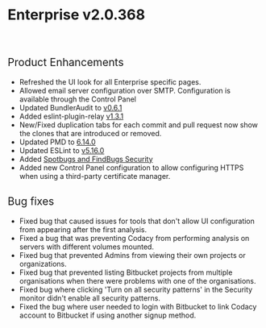# Enterprise v2.0.368

 

## <span style="font-weight: 400;">Product Enhancements</span>

-   <span style="font-weight: 400;">Refreshed the UI look for all
    Enterprise specific pages. </span>
-   <span style="font-weight: 400;">Allowed email server configuration
    over SMTP. Configuration is available through the Control
    Panel</span>
-   <span style="font-weight: 400;">Updated BundlerAudit to
    [v0.6.1](https://github.com/rubysec/bundler-audit/releases/tag/v0.6.1)</span>
-   <span style="font-weight: 400;">Added eslint-plugin-relay
    [v1.3.1](https://www.npmjs.com/package/eslint-plugin-relay)</span>
-   <span style="font-weight: 400;">New/Fixed duplication tabs for each
    commit and pull request now show the clones that are introduced or
    removed.</span>
-   <span style="font-weight: 400;">Updated PMD to
    [6.14.0](https://pmd.github.io/2019/04/28/PMD-6.14.0/)</span>
-   <span style="font-weight: 400;">Updated ESLint to
    [v5.16.0](https://eslint.org/blog/2019/03/eslint-v5.16.0-released)</span>
-   <span style="font-weight: 400;">Added [Spotbugs and FindBugs
    Security](/hc/en-us/articles/360023916013-Run-SpotBugs)</span>
-   <span style="font-weight: 400;">Added new Control Panel
    configuration to allow configuring HTTPS when using a third-party
    certificate manager. </span>

## <span style="font-weight: 400;">Bug fixes</span>

-   <span style="font-weight: 400;">Fixed bug that caused issues for
    tools that don't allow UI configuration from appearing after the
    first analysis.</span>
-   <span style="font-weight: 400;">Fixed a bug that was preventing
    Codacy from performing analysis on servers with different volumes
    mounted.</span>
-   <span style="font-weight: 400;">Fixed bug that prevented Admins from
    viewing their own projects or organizations.</span>
-   <span style="font-weight: 400;">Fixed bug that prevented listing
    Bitbucket projects from multiple organisations when there were
    problems with one of the organisations.</span>
-   <span style="font-weight: 400;">Fixed bug where clicking 'Turn on
    all security patterns' in the Security monitor didn't enable all
    security patterns.</span>
-   <span style="font-weight: 400;">Fixed the bug where user needed to
    login with Bitbucket to link Codacy account to Bitbucket if using
    another signup method.</span>
